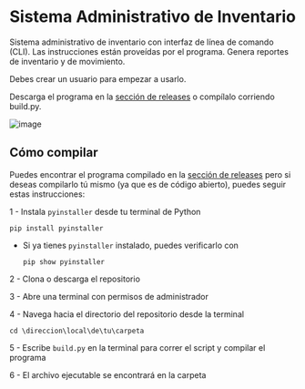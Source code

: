 
# Sistema Administrativo de Inventario

Sistema administrativo de inventario con interfaz de línea de comando (CLI). Las instrucciones están proveídas por el programa. Genera reportes de inventario y de movimiento.

Debes crear un usuario para empezar a usarlo.

Descarga el programa en la [sección de releases](https://github.com/e-mts/Inventario/releases/tag/release) o compílalo corriendo build.py.

![image](https://github.com/e-mts/Inventario/assets/61860605/e6755522-424d-4973-b558-bc20c4659b6e)

## Cómo compilar

Puedes encontrar el programa compilado en la [sección de releases](https://github.com/e-mts/Inventario/releases/tag/release) pero si deseas compilarlo tú mismo (ya que es de código abierto), puedes seguir estas instrucciones:

1 - Instala `pyinstaller` desde tu terminal de Python

```
pip install pyinstaller
```

* Si ya tienes `pyinstaller` instalado, puedes verificarlo con
  
  ```
  pip show pyinstaller
  ```

2 - Clona o descarga el repositorio

3 - Abre una terminal con permisos de administrador

4 - Navega hacia el directorio del repositorio desde la terminal

```
cd \direccion\local\de\tu\carpeta
```

5 - Escribe `build.py` en la terminal para correr el script y compilar el programa

6 - El archivo ejecutable se encontrará en la carpeta
